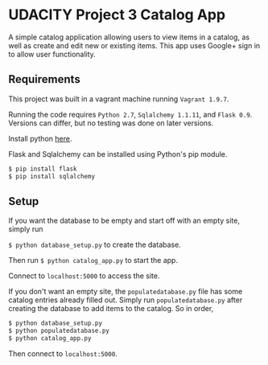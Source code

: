 # UDACITY Project 3 Catalog App

A simple catalog application allowing users to view items in a catalog, as well as create and edit new or existing items. This app uses Google+ sign in to allow user functionality. 

## Requirements

This project was built in a vagrant machine running `Vagrant 1.9.7`.

Running the code requires `Python 2.7`, `Sqlalchemy 1.1.11`, and `Flask 0.9`. Versions can differ, but no testing was done on later versions.

Install python [here](https://www.python.org/downloads/).

Flask and Sqlalchemy can be installed using Python's pip module.

``` sh
$ pip install flask
$ pip install sqlalchemy
```

## Setup

If you want the database to be empty and start off with an empty site, simply run

```$ python database_setup.py``` to create the database.

Then run
```$ python catalog_app.py``` to start the app.

Connect to `localhost:5000` to access the site.

If you don't want an empty site, the `populatedatabase.py` file has some catalog entries already filled out. Simply run `populatedatabase.py` after creating the database to add items to the catalog. So in order,

``` sh
$ python database_setup.py
$ python populatedatabase.py
$ python catalog_app.py
```

Then connect to `localhost:5000`.
